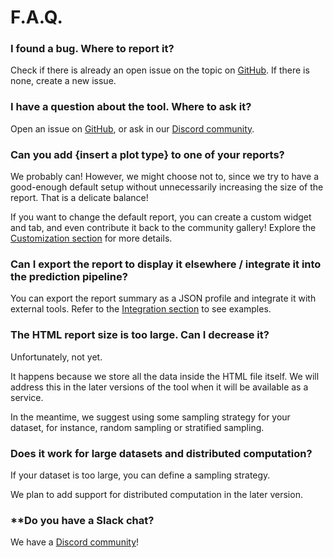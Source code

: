 # F.A.Q.

### **I found a bug. Where to report it?**

Check if there is already an open issue on the topic on [GitHub](https://github.com/evidentlyai/evidently). If there is none, create a new issue.&#x20;

### **I have a question about the tool. Where to ask it?**

Open an issue on [GitHub](https://github.com/evidentlyai/evidently), or ask in our [Discord community](https://discord.gg/xZjKRaNp8b). &#x20;

### **Can you add {insert a plot type} to one of your reports?**

We probably can! However, we might choose not to, since we try to have a good-enough default setup without unnecessarily increasing the size of the report. That is a delicate balance!

If you want to change the default report, you can create a custom widget and tab, and even contribute it back to the community gallery! Explore the [Customization section](../customization) for more details.

### **Can I export the report to display it elsewhere / integrate it into the prediction pipeline?**

You can export the report summary as a JSON profile and integrate it with external tools. Refer to the [Integration section](../integrations) to see examples.

### **The HTML report size is too large. Can I decrease it?**

Unfortunately, not yet.

It happens because we store all the data inside the HTML file itself. We will address this in the later versions of the tool when it will be available as a service.

In the meantime, we suggest using some sampling strategy for your dataset, for instance, random sampling or stratified sampling.

### **Does it work for large datasets and distributed computation?**

If your dataset is too large, you can define a sampling strategy. 

We plan to add support for distributed computation in the later version.

### **Do you have a Slack chat?

We have a [Discord community](https://discord.gg/xZjKRaNp8b)!

